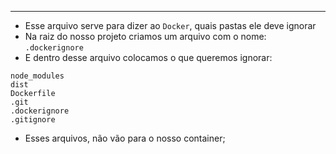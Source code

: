 ___
- Esse arquivo serve para dizer ao `Docker`, quais pastas ele deve ignorar
- Na raiz do nosso projeto criamos um arquivo com o nome: `.dockerignore`
- E dentro desse arquivo colocamos o que queremos ignorar:
```.dockerignore
node_modules
dist
Dockerfile
.git
.dockerignore
.gitignore
```
- Esses arquivos, não vão para o nosso container; 